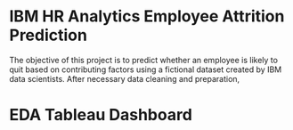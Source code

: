 # IBM HR Analytics Employee Attrition Prediction

The objective of this project is to predict whether an employee is likely to quit based on contributing factors using a fictional dataset created by IBM data scientists. After necessary data cleaning and preparation, 

# EDA Tableau Dashboard
